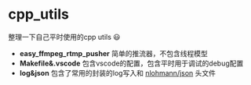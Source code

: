 # cpp_utils

整理一下自己平时使用的cpp utils :smiley: 

- **easy_ffmpeg_rtmp_pusher** 简单的推流器，不包含线程模型
- **Makefile&.vscode** 包含vscode的配置，包含平时用于调试的debug配置
- **log&json** 包含了常用的封装的log写入和 [nlohmann/json](https://github.com/nlohmann/json) 头文件